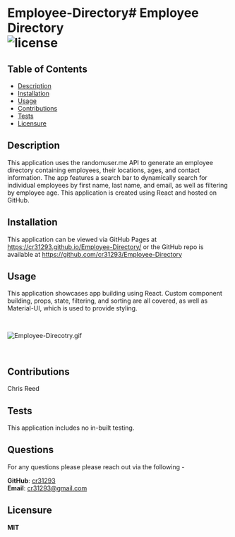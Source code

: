 # Employee-Directory# Employee Directory </br> ![license](https://img.shields.io/badge/license-MIT-blue.svg)
    
## Table of Contents

* [Description](#Description)
* [Installation](#Installation)
* [Usage](#Usage)
* [Contributions](#Contributions)
* [Tests](#Tests)
* [Licensure](#Licensure)


## Description

This application uses the randomuser.me API to generate an employee directory containing employees, their locations, ages, and contact information. The app features a search bar to dynamically search for individual employees by first name, last name, and email, as well as filtering by employee age. This application is created using React and hosted on GitHub.


## Installation

This application can be viewed via GitHub Pages at https://cr31293.github.io/Employee-Directory/ or the GitHub repo is available at https://github.com/cr31293/Employee-Directory


## Usage

This application showcases app building using React. Custom component building, props, state, filtering, and sorting are all covered, as well as Material-UI, which is used to provide styling. 

</br>

![Employee-Direcotry.gif](./assets/images/Employee-Directory.gif)

</br>

## Contributions

Chris Reed


## Tests

This application includes no in-built testing.


## Questions
For any questions please please reach out via the following -


**GitHub**: [cr31293][1] </br>
**Email**: cr31293@gmail.com

[1]: https://github.com/cr31293

## Licensure

**MIT** 

    